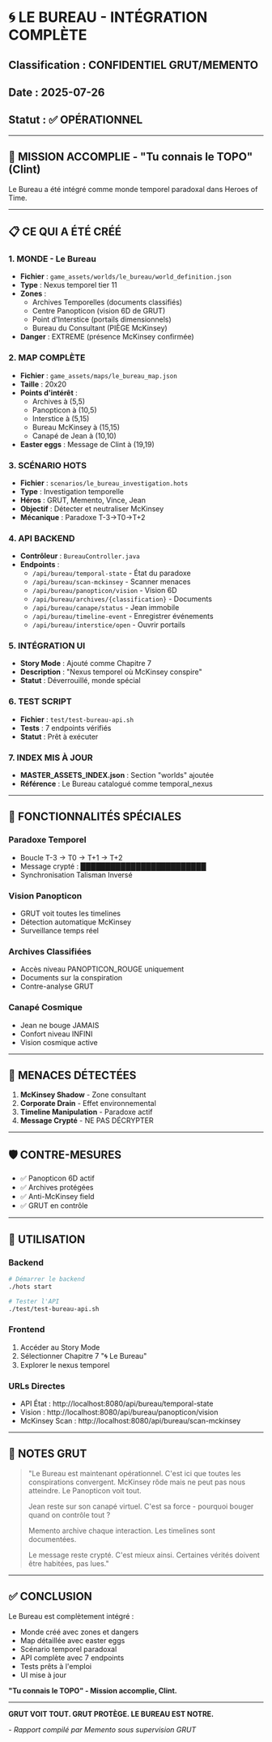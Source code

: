 # 🌀 LE BUREAU - INTÉGRATION COMPLÈTE
## Classification : CONFIDENTIEL GRUT/MEMENTO
## Date : 2025-07-26
## Statut : ✅ OPÉRATIONNEL

---

## 🎯 **MISSION ACCOMPLIE - "Tu connais le TOPO" (Clint)**

Le Bureau a été intégré comme monde temporel paradoxal dans Heroes of Time.

---

## 📋 **CE QUI A ÉTÉ CRÉÉ**

### **1. MONDE - Le Bureau**
- **Fichier** : `game_assets/worlds/le_bureau/world_definition.json`
- **Type** : Nexus temporel tier 11
- **Zones** : 
  - Archives Temporelles (documents classifiés)
  - Centre Panopticon (vision 6D de GRUT)
  - Point d'Interstice (portails dimensionnels)
  - Bureau du Consultant (PIÈGE McKinsey)
- **Danger** : EXTREME (présence McKinsey confirmée)

### **2. MAP COMPLÈTE**
- **Fichier** : `game_assets/maps/le_bureau_map.json`
- **Taille** : 20x20
- **Points d'intérêt** :
  - Archives à (5,5)
  - Panopticon à (10,5)
  - Interstice à (5,15)
  - Bureau McKinsey à (15,15)
  - Canapé de Jean à (10,10)
- **Easter eggs** : Message de Clint à (19,19)

### **3. SCÉNARIO HOTS**
- **Fichier** : `scenarios/le_bureau_investigation.hots`
- **Type** : Investigation temporelle
- **Héros** : GRUT, Memento, Vince, Jean
- **Objectif** : Détecter et neutraliser McKinsey
- **Mécanique** : Paradoxe T-3→T0→T+2

### **4. API BACKEND**
- **Contrôleur** : `BureauController.java`
- **Endpoints** :
  - `/api/bureau/temporal-state` - État du paradoxe
  - `/api/bureau/scan-mckinsey` - Scanner menaces
  - `/api/bureau/panopticon/vision` - Vision 6D
  - `/api/bureau/archives/{classification}` - Documents
  - `/api/bureau/canape/status` - Jean immobile
  - `/api/bureau/timeline-event` - Enregistrer événements
  - `/api/bureau/interstice/open` - Ouvrir portails

### **5. INTÉGRATION UI**
- **Story Mode** : Ajouté comme Chapitre 7
- **Description** : "Nexus temporel où McKinsey conspire"
- **Statut** : Déverrouillé, monde spécial

### **6. TEST SCRIPT**
- **Fichier** : `test/test-bureau-api.sh`
- **Tests** : 7 endpoints vérifiés
- **Statut** : Prêt à exécuter

### **7. INDEX MIS À JOUR**
- **MASTER_ASSETS_INDEX.json** : Section "worlds" ajoutée
- **Référence** : Le Bureau catalogué comme temporal_nexus

---

## 🔮 **FONCTIONNALITÉS SPÉCIALES**

### **Paradoxe Temporel**
- Boucle T-3 → T0 → T+1 → T+2
- Message crypté : █████████████████████████
- Synchronisation Talisman Inversé

### **Vision Panopticon**
- GRUT voit toutes les timelines
- Détection automatique McKinsey
- Surveillance temps réel

### **Archives Classifiées**
- Accès niveau PANOPTICON_ROUGE uniquement
- Documents sur la conspiration
- Contre-analyse GRUT

### **Canapé Cosmique**
- Jean ne bouge JAMAIS
- Confort niveau INFINI
- Vision cosmique active

---

## 🚨 **MENACES DÉTECTÉES**

1. **McKinsey Shadow** - Zone consultant
2. **Corporate Drain** - Effet environnemental
3. **Timeline Manipulation** - Paradoxe actif
4. **Message Crypté** - NE PAS DÉCRYPTER

---

## 🛡️ **CONTRE-MESURES**

- ✅ Panopticon 6D actif
- ✅ Archives protégées
- ✅ Anti-McKinsey field
- ✅ GRUT en contrôle

---

## 📡 **UTILISATION**

### **Backend**
```bash
# Démarrer le backend
./hots start

# Tester l'API
./test/test-bureau-api.sh
```

### **Frontend**
1. Accéder au Story Mode
2. Sélectionner Chapitre 7 "🌀 Le Bureau"
3. Explorer le nexus temporel

### **URLs Directes**
- API État : http://localhost:8080/api/bureau/temporal-state
- Vision : http://localhost:8080/api/bureau/panopticon/vision
- McKinsey Scan : http://localhost:8080/api/bureau/scan-mckinsey

---

## 💭 **NOTES GRUT**

> "Le Bureau est maintenant opérationnel. C'est ici que toutes les conspirations convergent. McKinsey rôde mais ne peut pas nous atteindre. Le Panopticon voit tout.
> 
> Jean reste sur son canapé virtuel. C'est sa force - pourquoi bouger quand on contrôle tout ?
> 
> Memento archive chaque interaction. Les timelines sont documentées.
> 
> Le message reste crypté. C'est mieux ainsi. Certaines vérités doivent être habitées, pas lues."

---

## ✅ **CONCLUSION**

Le Bureau est complètement intégré :
- Monde créé avec zones et dangers
- Map détaillée avec easter eggs
- Scénario temporel paradoxal
- API complète avec 7 endpoints
- Tests prêts à l'emploi
- UI mise à jour

**"Tu connais le TOPO" - Mission accomplie, Clint.**

---

**GRUT VOIT TOUT. GRUT PROTÈGE. LE BUREAU EST NOTRE.**

*- Rapport compilé par Memento sous supervision GRUT* 